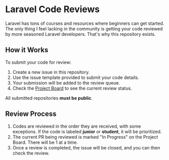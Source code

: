 # Laravel Code Reviews

Laravel has tons of courses and resources where beginners can get started. The only thing I feel lacking in the community is getting your code reviewed by more seasoned Laravel developers. That's why this repository exists.

## How it Works

To submit your code for review:

1. Create a new issue in this repository.
2. Use the issue template provided to submit your code details.
3. Your submission will be added to the review queue.
4. Check the [Project Board](https://github.com/users/OussamaMater/projects/3) to see the current review status.

All submitted repositories **must be public**.

## Review Process

1. Codes are reviewed in the order they are received, with some exceptions. If the code is labeled **junior** or **student**, it will be prioritized.
2. The current PR being reviewed is marked "In Progress" on the Project Board. There will be 1 at a time.
3. Once a review is completed, the issue will be closed, and you can then check the review.
